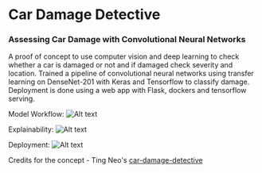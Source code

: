 # Car Damage Detective

### Assessing Car Damage with Convolutional Neural Networks

A proof of concept to use computer vision and deep learning to check whether a car is damaged or not and if damaged check severity and location. 
Trained a pipeline of convolutional neural networks using transfer learning on DenseNet-201 with Keras and Tensorflow to classify damage. 
Deployment is done using a web app with Flask, dockers and tensorflow serving. 

Model Workflow:
![Alt text](images/workflow.png?raw=true "Model Workflow")

Explainability:
![Alt text](images/explainability.png?raw=true "Explainability")

Deployment:
![Alt text](images/deployment.png?raw=true "Deployment")

Credits for the concept - Ting Neo's [car-damage-detective](https://github.com/neokt/car-damage-detective)
